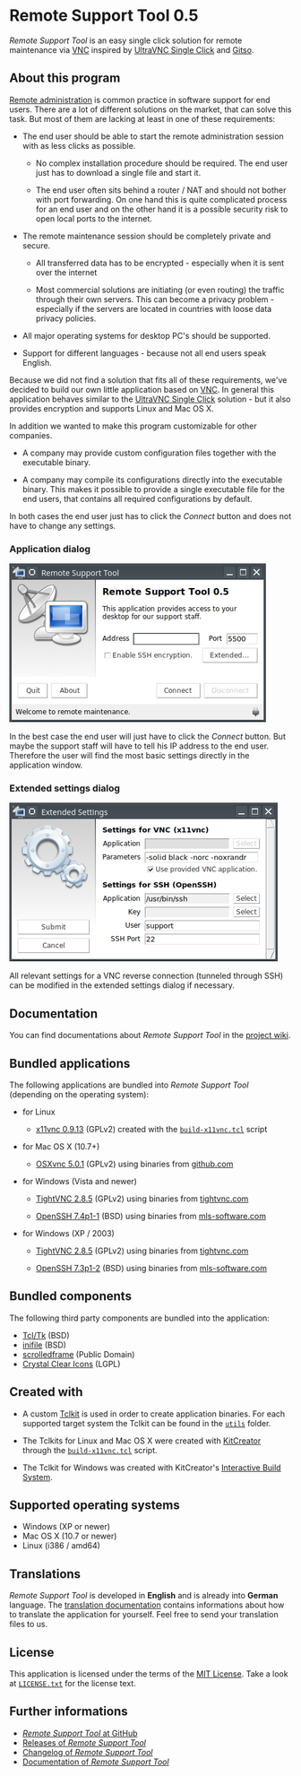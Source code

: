 Remote Support Tool 0.5
=======================

*Remote Support Tool* is an easy single click solution for remote maintenance
via [VNC](https://en.wikipedia.org/wiki/Virtual_Network_Computing) inspired by
[UltraVNC Single Click](http://www.uvnc.com/products/uvnc-sc.html) and
[Gitso](https://code.google.com/p/gitso/).


About this program
------------------

[Remote administration](https://en.wikipedia.org/wiki/Remote_administration) is
common practice in software support for end users. There are a lot of different
solutions on the market, that can solve this task. But most of them are lacking
at least in one of these requirements:

-   The end user should be able to start the remote administration session with
    as less clicks as possible.

    -   No complex installation procedure should be required. The end user just
        has to download a single file and start it.

    -   The end user often sits behind a router / NAT and should not bother with
        port forwarding. On one hand this is quite complicated process for an
        end user and on the other hand it is a possible security risk to open
        local ports to the internet.

-   The remote maintenance session should be completely private and secure.

    -   All transferred data has to be encrypted - especially when it is sent
        over the internet

    -   Most commercial solutions are initiating (or even routing) the traffic
        through their own servers. This can become a privacy problem -
        especially if the servers are located in countries with loose data
        privacy policies.

-   All major operating systems for desktop PC's should be supported.

-   Support for different languages - because not all end users speak English.

Because we did not find a solution that fits all of these requirements, we've
decided to build our own little application based on
[VNC](https://en.wikipedia.org/wiki/Virtual_Network_Computing). In general this
application behaves similar to the
[UltraVNC Single Click](http://www.uvnc.com/products/uvnc-sc.html) solution -
but it also provides encryption and supports Linux and Mac OS X.

In addition we wanted to make this program customizable for other companies.

-   A company may provide custom configuration files together with the
    executable binary.

-   A company may compile its configurations directly into the executable
    binary. This makes it possible to provide a single executable file for the
    end users, that contains all required configurations by default.

In both cases the end user just has to click the *Connect* button and does not
have to change any settings.


### Application dialog

![application dialog](misc/screenshots/application-dialog.png)

In the best case the end user will just have to click the *Connect* button. But
maybe the support staff will have to tell his IP address to the end user.
Therefore the user will find the most basic settings directly in the application
window.


### Extended settings dialog

![extended settings dialog](misc/screenshots/settings-dialog.png)

All relevant settings for a VNC reverse connection (tunneled through SSH) can be
modified in the extended settings dialog if necessary.


Documentation
-------------

You can find documentations about *Remote Support Tool* in the
[project wiki](https://github.com/OpenIndex/RemoteSupportTool/wiki).


Bundled applications
--------------------

The following applications are bundled into *Remote Support Tool* (depending on
the operating system):

-   for Linux

    -   [x11vnc 0.9.13](http://www.karlrunge.com/x11vnc/) (GPLv2) created with
        the [`build-x11vnc.tcl`](utils/build-x11vnc.tcl) script

-   for Mac OS X (10.7+)

    -   [OSXvnc 5.0.1](https://github.com/stweil/OSXvnc) (GPLv2) using binaries
        from [github.com](https://github.com/stweil/OSXvnc/releases)

-   for Windows (Vista and newer)

    -   [TightVNC 2.8.5](http://www.tightvnc.com/) (GPLv2) using binaries from
        [tightvnc.com](http://www.tightvnc.com/download.php)

    -   [OpenSSH 7.4p1-1](https://www.openssh.com/) (BSD) using binaries from
        [mls-software.com](https://www.mls-software.com/opensshd.html)

-   for Windows (XP / 2003)

    -   [TightVNC 2.8.5](http://www.tightvnc.com/) (GPLv2) using binaries from
        [tightvnc.com](http://www.tightvnc.com/download.php)

    -   [OpenSSH 7.3p1-2](https://www.openssh.com/) (BSD) using binaries from
        [mls-software.com](https://www.mls-software.com/opensshd-old-cygwin.html)


Bundled components
------------------

The following third party components are bundled into the application:

-   [Tcl/Tk](http://www.tcl.tk/) (BSD)
-   [inifile](https://github.com/tcltk/tcllib/tree/master/modules/inifile) (BSD)
-   [scrolledframe](http://wiki.tcl.tk/9223) (Public Domain)
-   [Crystal Clear Icons](http://www.everaldo.com/) (LGPL)


Created with
------------

-   A custom [Tclkit](http://wiki.tcl.tk/52) is used in order to create
    application binaries. For each supported target system the Tclkit can be
    found in the [`utils`](utils) folder.

-   The Tclkits for Linux and Mac OS X were created with
    [KitCreator](https://kitcreator.rkeene.org/) through the
    [`build-x11vnc.tcl`](utils/build-tclkit.tcl) script.

-   The Tclkit for Windows was created with KitCreator's
    [Interactive Build System](http://kitcreator.rkeene.org/kitcreator).


Supported operating systems
---------------------------

-   Windows (XP or newer)
-   Mac OS X (10.7 or newer)
-   Linux (i386 / amd64)


Translations
------------

*Remote Support Tool* is developed in **English** and is already into
**German** language. The
[translation documentation](https://github.com/OpenIndex/RemoteSupportTool/wiki/Translation)
contains informations about how to translate the application for yourself. Feel
free to send your translation files to us.


License
-------

This application is licensed under the terms of the
[MIT License](http://opensource.org/licenses/MIT). Take a look at
[`LICENSE.txt`](LICENSE.txt) for the license text.


Further informations
--------------------

-   [*Remote Support Tool* at GitHub](https://github.com/OpenIndex/RemoteSupportTool)
-   [Releases of *Remote Support Tool*](https://github.com/OpenIndex/RemoteSupportTool/releases)
-   [Changelog of *Remote Support Tool*](https://github.com/OpenIndex/RemoteSupportTool/blob/develop/CHANGELOG.md)
-   [Documentation of *Remote Support Tool*](https://github.com/OpenIndex/RemoteSupportTool/wiki)
